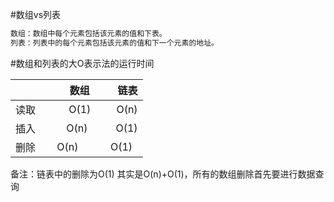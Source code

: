 #数组vs列表

```ruby
数组：数组中每个元素包括该元素的值和下表。
列表：列表中的每个元素包括该元素的值和下一个元素的地址。
```
#数组和列表的大O表示法的运行时间

|          |      数组      |  链表 |
|----------|:-------------:|------:|
|  读取    |  O(1)         |O(n)    |
| 插入     |  O(n)         |O(1)   |
| 删除     | O(n)          |O(1)   |
备注：链表中的删除为O(1) 其实是O(n)+O(1)，所有的数组删除首先要进行数据查询
